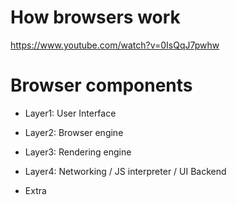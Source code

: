 # How browsers work
https://www.youtube.com/watch?v=0IsQqJ7pwhw

# Browser components
- Layer1:  User Interface
- Layer2: Browser engine
- Layer3: Rendering engine
- Layer4: Networking /  JS interpreter / UI Backend

- Extra